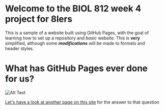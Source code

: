 # Welcome to the BIOL 812 week 4 project for 8lers
This is a sample of a website built using GitHub Pages, with the goal of learning how to set up a repository and _basic_ website. This is **very** simplified, although some **_modifications_** will be made to formats and header styles.

# What has GitHub Pages ever done for us? 
![Alt Text](/images/life-of-brian.png)

[Let's have a look at another page on this site](Page2.md) for the answer to that question

